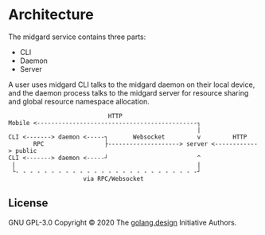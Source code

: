 # Architecture

The midgard service contains three parts:

- CLI
- Daemon
- Server

A user uses midgard CLI talks to the midgard daemon on their local device,
and the daemon process talks to the midgard server for resource sharing
and global resource namespace allocation.

<!-- https://en.wikipedia.org/wiki/Box-drawing_character -->
```
                            HTTP
Mobile <---------------------------------------------┐
                                                     |
CLI <-------> daemon <-----┐       Websocket         v         HTTP 
       RPC                 ├--------------------> server <------------> public
CLI <-------> daemon <-----┘                         ^
 |                                                   |
 └- - - - - - - - - - - - - - - - - - - - - - - - - -┘
                     via RPC/Websocket
```

## License

GNU GPL-3.0 Copyright &copy; 2020 The [golang.design](https://golang.design) Initiative Authors.

